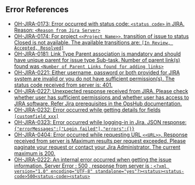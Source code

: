 ## Error References

- [OH-JIRA-0173: Error occurred with status code: `<status code>` in JIRA. Reason: `<Reason from Jira Server>`](jira/oh-jira-0173.md)
- [OH-JIRA-0174: For project `<<Project Name>>`, transition of issue to status Closed is not available. The available transitions are: `[In Review, Accepted, Resolved]`](jira/oh-jira-0174.md)
- [OH-JIRA-0181: Link Type Parent association is mandatory and should have unique parent for issue type Sub-task. Number of parent link(s) found was `<Number of Parent Links found for adding links>`](jira/oh-jira-0181.md)
- [OH-JIRA-0221: Either username, password or both provided for JIRA system are invalid or you do not have sufficient permission(s). The status code received from server is: 401.](jira/oh-jira-0221.md)
- [OH-JIRA-0227: Unexpected response received from JIRA. Please check whether user has sufficient permissions and whether user has access to JIRA software. Refer Jira prerequisites in the OpsHub documentation.](../jira/oh-jira-0227.md)
- [OH-JIRA-0232: Error occurred while getting details for fields `[customfield_xxx]`](jira/oh-jira-0232.md)
- [OH-JIRA-0323: Error occurred while logging-in in Jira. JSON response: `{"errorMessages":["Login failed"],"errors":{}}`](jira/onpremise/oh-jira-0323.md)
- [OH-JIRA-0404: Error occurred while requesting URL `<<URL>>`. Response received from server is Maximum results per request exceeded. Please paginate your request or contact your Jira Administrator. The current maximum is 200.](jira/onpremise/oh-jira-0404.md)
- [OH-JIRA-0222: An internal error occurred when getting the issue information. Server Error : 500 , response from server is : `<?xml version="1.0" encoding="UTF-8" standalone="yes"?><status><status-code>500<status-code><status>`](jira/oh-jira-0222.md)

